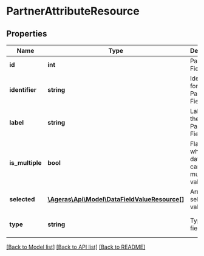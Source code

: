 # PartnerAttributeResource

## Properties
Name | Type | Description | Notes
------------ | ------------- | ------------- | -------------
**id** | **int** | Partner Field Id. | [optional] 
**identifier** | **string** | Identifier for the Partner Field | [optional] 
**label** | **string** | Label for the given Partner Field. | [optional] 
**is_multiple** | **bool** | Flag whether data field can have multiple values | [optional] [default to false]
**selected** | [**\Ageras\Api\Model\DataFieldValueResource[]**](DataFieldValueResource.md) | Array of selected values. | [optional] 
**type** | **string** | Type of field | [optional] [default to 'unknown']

[[Back to Model list]](../README.md#documentation-for-models) [[Back to API list]](../README.md#documentation-for-api-endpoints) [[Back to README]](../README.md)


